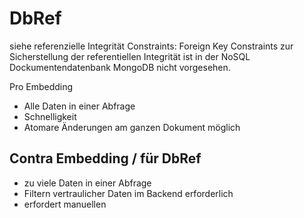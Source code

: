 DbRef
=====

siehe referenzielle Integrität Constraints:
Foreign Key Constraints zur Sicherstellung der referentiellen Integrität ist in der NoSQL Dockumentendatenbank MongoDB nicht vorgesehen.

Pro Embedding
- Alle Daten in einer Abfrage
- Schnelligkeit
- Atomare Änderungen am ganzen Dokument möglich



## Contra Embedding / für DbRef
- zu viele Daten in einer Abfrage
- Filtern vertraulicher Daten im Backend erforderlich
- erfordert manuellen 
